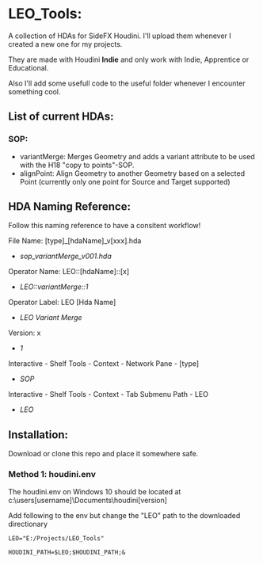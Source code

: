 # LEO_Tools:
A collection of HDAs for SideFX Houdini.
I'll upload them whenever I created a new one for my projects.

They are made with Houdini **Indie** and only work with Indie, Apprentice or Educational.

Also I'll add some usefull code to the useful folder whenever I encounter something cool.

## List of current HDAs:
### SOP:
* variantMerge: Merges Geometry and adds a variant attribute to be used with the H18 "copy to points"-SOP.
* alignPoint: Align Geometry to another Geometry based on a selected Point (currently only one point for Source and Target supported) 

## HDA Naming Reference:
Follow this naming reference to have a consitent workflow!


File Name: [type]_[hdaName]_v[xxx].hda

  * *sop_variantMerge_v001.hda*

Operator Name: LEO::[hdaName]::[x]

  * *LEO::variantMerge::1*

Operator Label: LEO [Hda Name]

  * *LEO Variant Merge*

Version: x

  * *1*

Interactive - Shelf Tools - Context - Network Pane - [type]

  * *SOP*

Interactive - Shelf Tools - Context - Tab Submenu Path - LEO

  * *LEO*

## Installation:
Download or clone this repo and place it somewhere safe.

### Method 1: houdini.env
The houdini.env on Windows 10 should be located at c:\users\[username]\Documents\houdini[version]

Add following to the env but change the "LEO" path to the downloaded directionary

```
LEO="E:/Projects/LEO_Tools"

HOUDINI_PATH=$LEO;$HOUDINI_PATH;&
```


